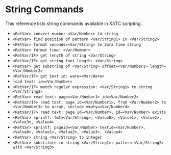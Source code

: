 # String Commands

This reference lists string commands available in X3TC scripting.

- `<RetVar> convert number <Var/Number> to string`
- `<RetVar> find position of pattern <Var/String1> in <Var/String2>`
- `<RetVar> format seconds=<Var/String> to Zura time string`
- `<RetVar> format time: <Var/Number>`
- `<RetVar/IF> get length of string <Var/String>`
- `<RetVar/IF> get string font length: <Var/String>`
- `<RetVar> get substring of <Var/String> offset=<Var/Number1> length=<Var/Number2>`
- `<RetVar/IF> get text id: ware=<Var/Ware>`
- `load text: id=<Var/Number>`
- `<RetVar/IF> match regular expression: <Var/String1> to string <Var/String2>`
- `<RetVar> read text: page=<Var/Number1> id=<Var/Number2>`
- `<RetVar/IF> read text: page id=<Var/Number1>, from <Var/Number2> to <Var/Number3> to array, include empty=<Var/Number4>`
- `<RetVar/IF> read text: page id=<Var/Number>, id=<Var/Number> exists`
- `<RetVar> sprintf: fmt=<Var/String>, <Value0>, <Value1>, <Value2>, <Value3>, <Value4>`
- `<RetVar> sprintf: pageid=<Var/Number> textid=<Var/Number>, <Value0>, <Value1>, <Value2>, <Value3>, <Value4>`
- `<RetVar> string <Var/String> to integer`
- `<RetVar> substitute in string <Var/String1>: pattern <Var/String2> with <Var/String3>`
